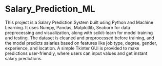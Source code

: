 # Salary_Prediction_ML
This project is a Salary Prediction System built using Python and Machine Learning. It uses Numpy, Pandas, Matplotlib, Seaborn for data preprocessing and visualization, along with scikit-learn for model training and testing. The dataset is cleaned and preprocessed before training, and the model predicts salaries based on features like job type, degree, gender, experience, and location. A simple Tkinter GUI is provided to make predictions user-friendly, where users can input values and get instant salary predictions.
